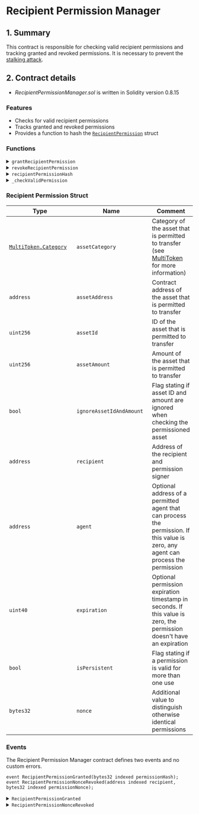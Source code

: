 # Recipient Permission Manager

## 1. Summary

This contract is responsible for checking valid recipient permissions and tracking granted and revoked permissions. It is necessary to prevent the [stalking attack](../../security-considerations.md#stalking-attack).&#x20;

## 2. Contract details

* _RecipientPermissionManager.sol_ is written in Solidity version 0.8.15

### Features

* Checks for valid recipient permissions
* Tracks granted and revoked permissions
* Provides a function to hash the [`RecipientPermission`](recipient-permission-manager.md#recipient-permission-struct) struct

### Functions

<details>

<summary><code>grantRecipientPermission</code></summary>

#### Overview

A function to grant an on-chain recipient permission.&#x20;

This function takes one argument supplied by the caller:

* `RecipientPermission calldata`**`permission`** - The [recipient permission struct](recipient-permission-manager.md#recipient-permission-struct)

#### Implementation

```solidity
function grantRecipientPermission(RecipientPermission calldata permission) external {
	// Check that caller is permission signer
	require(msg.sender == permission.recipient, "Sender is not permission recipient");

	bytes32 permissionHash = recipientPermissionHash(permission);

	// Check that permission is not have been granted
	require(grantedPermissions[permissionHash] == false, "Recipient permission is granted");

	// Check that permission is not have been revoked
	require(revokedPermissionNonces[msg.sender][permission.nonce] == false, "Recipient permission nonce is revoked");

	// Grant permission
	grantedPermissions[permissionHash] = true;

	// Emit event
	emit RecipientPermissionGranted(permissionHash);
}
```

</details>

<details>

<summary><code>revokeRecipientPermission</code></summary>

#### Overview

A function to revoke permissions.&#x20;

This function takes one argument supplied by the caller:

* `bytes32`**`permissionNonce`** - A [nonce](recipient-permission-manager.md#recipient-permission-struct) of the permission being revoked for the caller

#### Implementation

```solidity
function revokeRecipientPermission(bytes32 permissionNonce) external {
	// Check that permission is has not been revoked
	require(
		revokedPermissionNonces[msg.sender][permissionNonce] == false,
		"Recipient permission nonce is revoked"
	);

	// Revoke permission
	revokedPermissionNonces[msg.sender][permissionNonce] = true;

	// Emit event
	emit RecipientPermissionNonceRevoked(msg.sender, permissionNonce);
}
```

</details>

<details>

<summary><code>recipientPermissionHash</code></summary>

#### Overview

A function to hash a permission struct using `keccak256`.

This function takes one argument supplied by the caller:

* `RecipientPermission memory`**`permission`** - The [recipient permission struct](recipient-permission-manager.md#recipient-permission-struct)

#### Implementation

```solidity
function recipientPermissionHash(RecipientPermission memory permission) public view returns (bytes32) {
	return keccak256(abi.encodePacked(
		"\x19\x01",
		// Domain separator is composing to prevent replay attack in case of an Ethereum fork
		keccak256(abi.encode(
			keccak256("EIP712Domain(string name,string version,uint256 chainId,address verifyingContract)"),
			keccak256(bytes("AssetTransferRights")),
			keccak256(bytes("0.1")),
			block.chainid,
			address(this)
		)),
		keccak256(abi.encode(
			RECIPIENT_PERMISSION_TYPEHASH,
			permission.assetCategory,
			permission.assetAddress,
			permission.assetId,
			permission.assetAmount,
			permission.ignoreAssetIdAndAmount,
			permission.recipient,
			permission.expiration,
			permission.isPersistent,
			permission.nonce
		))
	));
}
```

</details>

<details>

<summary><code>_checkValidPermission</code></summary>

#### Overview

An internal function that verifies the validity of supplied permission and marks it as used.

This function takes four arguments supplied by the ATR Module:

* `address`**`sender`** - Address of the account that is sending the asset
* `MultiToken.Asset memory`**`asset`** -  An asset struct (see [MultiToken](../../../../libraries/multitoken.md))
* `RecipientPermission memory`**`permission`** - The [recipient permission struct](recipient-permission-manager.md#recipient-permission-struct)
* `bytes calldata`**`permissionSignature`** -  [EIP-712](https://github.com/ethereum/EIPs/blob/master/EIPS/eip-712.md) [raw signature](https://docs.ethers.io/v5/api/signer/#Signer-signTypedData) of the recipient permission struct. This signature is not required if the permission was granted on-chain

#### Implementation

```solidity
function _useValidPermission(
	address sender,
	MultiToken.Asset memory asset,
	RecipientPermission memory permission,
	bytes calldata permissionSignature
) internal {
	// Check that permission is not expired
	uint40 expiration = permission.expiration;
	require(expiration == 0 || block.timestamp < expiration, "Recipient permission is expired");

	// Check permitted agent
	address agent = permission.agent;
	require(agent == address(0) || sender == agent, "Caller is not permitted agent");

	// Check correct asset
	require(permission.assetCategory == asset.category, "Invalid permitted asset");
	require(permission.assetAddress == asset.assetAddress, "Invalid permitted asset");
	// Check id and amount if ignore flag is false
	if (permission.ignoreAssetIdAndAmount == false) {
		require(permission.assetId == asset.id, "Invalid permitted asset");
		require(permission.assetAmount == asset.amount, "Invalid permitted asset");
	} // Skip id and amount check if ignore flag is true

	// Check that permission nonce is not revoked
	address recipient = permission.recipient;
	bytes32 nonce = permission.nonce;
	require(revokedPermissionNonces[recipient][nonce] == false, "Recipient permission nonce is revoked");

	// Compute EIP-712 structured data hash
	bytes32 permissionHash = recipientPermissionHash(permission);

	// Check that permission is granted
	// Via on-chain tx, EIP-1271 or off-chain signature
	if (grantedPermissions[permissionHash] == true) {
		// Permission is granted on-chain, no need to check signature
	} else if (recipient.code.length > 0) {
		// Check that permission is valid
		require(IERC1271(recipient).isValidSignature(permissionHash, permissionSignature) == EIP1271_VALID_SIGNATURE, "Signature on behalf of contract is invalid");
	} else {
		// Check that permission signature is valid
		require(ECDSA.recover(permissionHash, permissionSignature) == recipient, "Permission signer is not stated as recipient");
	}

	// Mark used permission nonce as revoked if not persistent
	if (permission.isPersistent == false) {
		revokedPermissionNonces[recipient][nonce] = true;

		emit RecipientPermissionNonceRevoked(recipient, nonce);
	}

}
```

</details>

### Recipient Permission Struct

<table><thead><tr><th width="259.3333333333333">Type</th><th width="256">Name</th><th>Comment</th></tr></thead><tbody><tr><td><a href="../../../../libraries/multitoken.md#asset-struct"><code>MultiToken.Category</code></a></td><td><code>assetCategory</code></td><td>Category of the asset that is permitted to transfer (see <a href="../../../../libraries/multitoken.md">MultiToken</a> for more information)</td></tr><tr><td><code>address</code></td><td><code>assetAddress</code></td><td>Contract address of the asset that is permitted to transfer</td></tr><tr><td><code>uint256</code></td><td><code>assetId</code></td><td>ID of the asset that is permitted to transfer</td></tr><tr><td><code>uint256</code></td><td><code>assetAmount</code></td><td>Amount of the asset that is permitted to transfer</td></tr><tr><td><code>bool</code></td><td><code>ignoreAssetIdAndAmount</code></td><td>Flag stating if asset ID and amount are ignored when checking the permissioned asset</td></tr><tr><td><code>address</code></td><td><code>recipient</code></td><td>Address of the recipient and permission signer</td></tr><tr><td><code>address</code></td><td><code>agent</code></td><td>Optional address of a permitted agent that can process the permission. If this value is zero, any agent can process the permission</td></tr><tr><td><code>uint40</code></td><td><code>expiration</code></td><td>Optional permission expiration timestamp in seconds. If this value is zero, the permission doesn't have an expiration</td></tr><tr><td><code>bool</code></td><td><code>isPersistent</code></td><td>Flag stating if a permission is valid for more than one use</td></tr><tr><td><code>bytes32</code></td><td><code>nonce</code></td><td>Additional value to distinguish otherwise identical permissions</td></tr></tbody></table>

### Events

The Recipient Permission Manager contract defines two events and no custom errors.&#x20;

```solidity
event RecipientPermissionGranted(bytes32 indexed permissionHash);
event RecipientPermissionNonceRevoked(address indexed recipient, bytes32 indexed permissionNonce);
```

<details>

<summary><code>RecipientPermissionGranted</code></summary>

RecipientPermissionGranted event is emitted when on-chain recipient permission is granted.&#x20;

This event has one parameter:

* `bytes32 indexed`**`permissionHash`** - Hash of the recipient permission struct returned by the recipientPermissionHash function

</details>

<details>

<summary><code>RecipientPermissionNonceRevoked</code></summary>

RecipientPermissionNonceRevoked event is emitted when a recipient revokes previously granted permission.&#x20;

This event has two parameters:

* `address indexed`**`recipient`** - Address of the recipient who revoked the permission
* `bytes32 indexed`**`permissionNonce`** - Nonce of the revoked permission (see RecipientPermission struct for more information)

</details>
